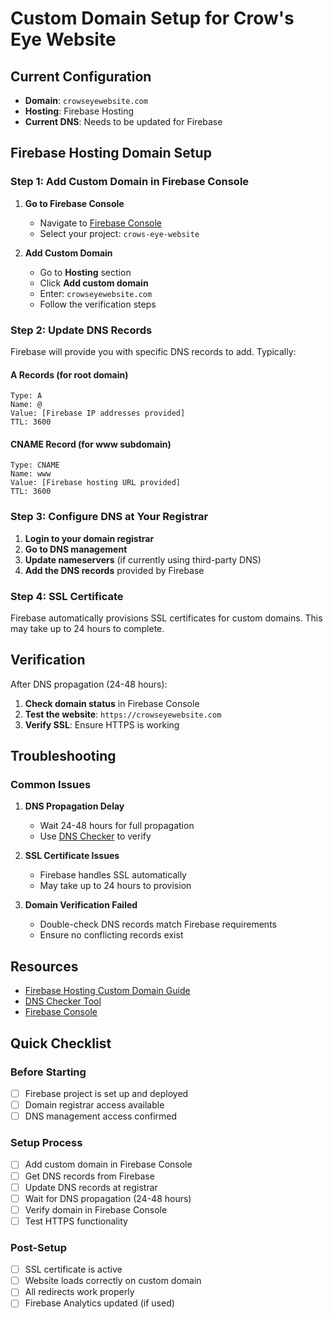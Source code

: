 # Custom Domain Setup for Crow's Eye Website

## Current Configuration
- **Domain**: `crowseyewebsite.com`
- **Hosting**: Firebase Hosting
- **Current DNS**: Needs to be updated for Firebase

## Firebase Hosting Domain Setup

### **Step 1: Add Custom Domain in Firebase Console**

1. **Go to Firebase Console**
   - Navigate to [Firebase Console](https://console.firebase.google.com/)
   - Select your project: `crows-eye-website`

2. **Add Custom Domain**
   - Go to **Hosting** section
   - Click **Add custom domain**
   - Enter: `crowseyewebsite.com`
   - Follow the verification steps

### **Step 2: Update DNS Records**

Firebase will provide you with specific DNS records to add. Typically:

#### **A Records** (for root domain)
```
Type: A
Name: @
Value: [Firebase IP addresses provided]
TTL: 3600
```

#### **CNAME Record** (for www subdomain)
```
Type: CNAME
Name: www
Value: [Firebase hosting URL provided]
TTL: 3600
```

### **Step 3: Configure DNS at Your Registrar**

1. **Login to your domain registrar**
2. **Go to DNS management**
3. **Update nameservers** (if currently using third-party DNS)
4. **Add the DNS records** provided by Firebase

### **Step 4: SSL Certificate**

Firebase automatically provisions SSL certificates for custom domains. This may take up to 24 hours to complete.

## Verification

After DNS propagation (24-48 hours):

1. **Check domain status** in Firebase Console
2. **Test the website**: `https://crowseyewebsite.com`
3. **Verify SSL**: Ensure HTTPS is working

## Troubleshooting

### Common Issues

1. **DNS Propagation Delay**
   - Wait 24-48 hours for full propagation
   - Use [DNS Checker](https://dnschecker.org/) to verify

2. **SSL Certificate Issues**
   - Firebase handles SSL automatically
   - May take up to 24 hours to provision

3. **Domain Verification Failed**
   - Double-check DNS records match Firebase requirements
   - Ensure no conflicting records exist

## Resources

- [Firebase Hosting Custom Domain Guide](https://firebase.google.com/docs/hosting/custom-domain)
- [DNS Checker Tool](https://dnschecker.org/)
- [Firebase Console](https://console.firebase.google.com/)

## Quick Checklist

### Before Starting
- [ ] Firebase project is set up and deployed
- [ ] Domain registrar access available
- [ ] DNS management access confirmed

### Setup Process
- [ ] Add custom domain in Firebase Console
- [ ] Get DNS records from Firebase
- [ ] Update DNS records at registrar
- [ ] Wait for DNS propagation (24-48 hours)
- [ ] Verify domain in Firebase Console
- [ ] Test HTTPS functionality

### Post-Setup
- [ ] SSL certificate is active
- [ ] Website loads correctly on custom domain
- [ ] All redirects work properly
- [ ] Firebase Analytics updated (if used) 